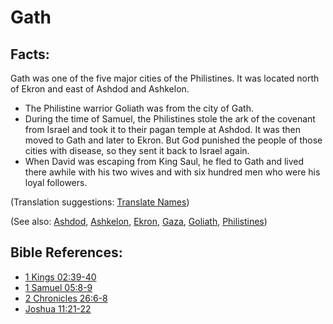# Gath #

## Facts: ##

Gath was one of the five major cities of the Philistines. It was located north of Ekron and east of Ashdod and Ashkelon.

* The Philistine warrior Goliath was from the city of Gath.
* During the time of Samuel, the Philistines stole the ark of the covenant from Israel and took it to their pagan temple at Ashdod. It was then moved to Gath and later to Ekron. But God punished the people of those cities with disease, so they sent it back to Israel again.
* When David was escaping from King Saul, he fled to Gath and lived there awhile with his two wives and with six hundred men who were his loyal followers.

(Translation suggestions: [Translate Names](en/ta-vol1/translate/man/translate-names))

(See also: [Ashdod](../other/ashdod.md), [Ashkelon](../other/ashkelon.md), [Ekron](../other/ekron.md), [Gaza](../other/gaza.md), [Goliath](../other/goliath.md), [Philistines](../other/philistines.md))

## Bible References: ##

* [1 Kings 02:39-40](en/tn/1ki/help/02/39)
* [1 Samuel 05:8-9](en/tn/1sa/help/05/08)
* [2 Chronicles 26:6-8](en/tn/2ch/help/26/06)
* [Joshua 11:21-22](en/tn/jos/help/11/21)